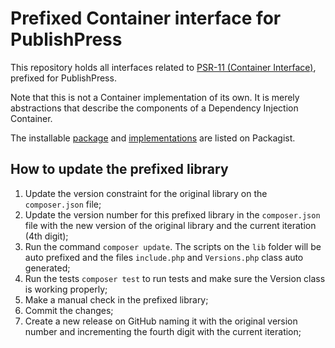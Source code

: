 Prefixed Container interface for PublishPress
==============

This repository holds all interfaces related to [PSR-11 (Container Interface)][psr-url], prefixed for PublishPress.

Note that this is not a Container implementation of its own. It is merely abstractions that describe the components of a Dependency Injection Container.

The installable [package][package-url] and [implementations][implementation-url] are listed on Packagist.

[psr-url]: https://www.php-fig.org/psr/psr-11/
[package-url]: https://packagist.org/packages/psr/container
[implementation-url]: https://packagist.org/providers/psr/container-implementation

## How to update the prefixed library

1. Update the version constraint for the original library on the `composer.json` file;
2. Update the version number for this prefixed library in the `composer.json` file with the new version of the original library and the current iteration (4th digit);
3. Run the command `composer update`. The scripts on the `lib` folder will be auto prefixed and the files `include.php` and `Versions.php` class auto generated;
4. Run the tests `composer test` to run tests and make sure the Version class is working properly;
5. Make a manual check in the prefixed library;
6. Commit the changes;
7. Create a new release on GitHub naming it with the original version number and incrementing the fourth digit with the current iteration;

